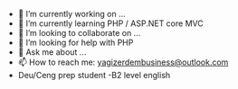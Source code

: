 

- 🔭 I’m currently working on ...
- 🌱 I’m currently learning PHP / ASP.NET core MVC
- 👯 I’m looking to collaborate on ...
- 🤔 I’m looking for help with PHP
- 💬 Ask me about ...
- 📫 How to reach me: yagizerdembusiness@outlook.com
- Deu/Ceng prep student 
-B2 level english

